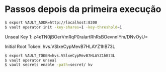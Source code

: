 # Passos depois da primeira execução

``` bash
$ export VAULT_ADDR=http://localhost:8200
$ vault operator init -key-shares=1 -key-threshold=1
```

Unseal Key 1: z4eTN0jBOerVmRqP0ralartRhRsBOevnnIYm/DNvOyU=

Initial Root Token: hvs.VSlxeCypMevB7HLAYZ1hB73L

``` bash
$ export VAULT_TOKEN=hvs.VSlxeCypMevB7HLAYZ1hB73L
$ vault operator unseal
$ vault secrets enable -path=secret/ kv
```